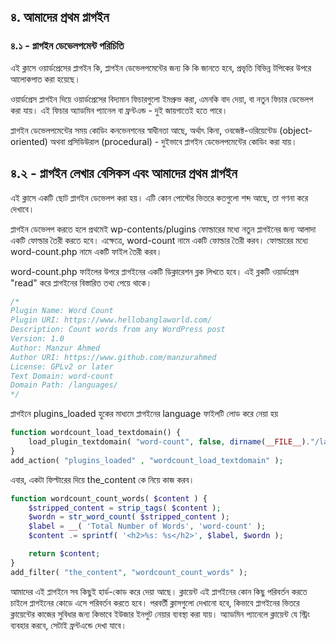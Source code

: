 ## ৪. আমাদের প্রথম প্লাগইন 

### ৪.১ - প্লাগইন ডেভেলপমেন্ট পরিচিতি

এই ক্লাসে ওয়ার্ডপ্রেসের প্লাগইন কি, প্লাগইন ডেভেলপমেন্টের জন্য কি কি জানতে হবে, প্রভৃতি বিভিন্ন টপিকের উপরে আলোকপাত করা হয়েছে। 

ওয়ার্ডপ্রেস প্লাগইন দিয়ে ওয়ার্ডপ্রেসের বিদ্যমান ফিচারগুলো ইমপ্রুভ করা, এমনকি বাদ দেয়া, বা নতুন ফিচার ডেভেলপ করা যায়। এই ফিচার অ্যাডমিন প্যানেল বা ফ্রন্টএন্ড - দুই জায়গাতেই হতে পারে।

প্লাগইন ডেভেলপমেন্টের সময় কোডিং কনভেনশনের স্বাধীনতা আছে, অর্থাৎ কিনা, ওবজেক্ট-ওরিয়েন্টেড (object-oriented) অথবা প্রসিডিউরাল (procedural) - দুইভাবে প্লাগইন ডেভেলপমেন্টের কোডিং করা যায়।

## ৪.২ - প্লাগইন লেখার বেসিকস এবং আমাদের প্রথম প্লাগইন 

এই ক্লাসে একটি ছোট প্লাগইন ডেভেলপ করা হয়। এটি কোন পোস্টের ভিতরে কতগুলো শব্দ আছে, তা গণনা করে দেখাবে।

প্লাগইন ডেভেলপ করতে হলে প্রথমেই wp-contents/plugins ফোল্ডারের মধ্যে নতুন প্লাগইনের জন্য আলাদা একটি ফোল্ডার তৈরী করতে হবে। এক্ষেত্রে, word-count নামে একটি ফোল্ডার তৈরী করব। ফোল্ডারের মধ্যে word-count.php নামে একটি ফাইল তৈরী করব।

word-count.php ফাইলের উপরে প্লাগইনের একটি ডিক্লারেশন ব্লক লিখতে হবে। এই ব্লকটি ওয়ার্ডপ্রেস "read" করে প্লাগইনের বিস্তারিত তথ্য পেয়ে থাকে।

```php
/*
Plugin Name: Word Count
Plugin URI: https://www.hellobanglaworld.com/
Description: Count words from any WordPress post
Version: 1.0
Author: Manzur Ahmed
Author URI: https://www.github.com/manzurahmed
License: GPLv2 or later
Text Domain: word-count
Domain Path: /languages/
*/
```

প্লাগইনে plugins_loaded হুকের মাধ্যমে প্লাগইনের language ফাইলটি লোড করে নেয়া হয়

```php
function wordcount_load_textdomain() {
	load_plugin_textdomain( "word-count", false, dirname(__FILE__)."/languages" );
}
add_action( "plugins_loaded" , "wordcount_load_textdomain" );
```

এবার, একটা ফিল্টারের দিয়ে the_content কে নিয়ে কাজ করব।

```php
function wordcount_count_words( $content ) {
	$stripped_content = strip_tags( $content );
	$wordn = str_word_count( $stripped_content );
	$label = __( 'Total Number of Words', 'word-count' );
	$content .= sprintf( '<h2>%s: %s</h2>', $label, $wordn );

	return $content;
}
add_filter( "the_content", "wordcount_count_words" );
```

আমাদের এই প্লাগইনে সব কিছুই হার্ড-কোড করে দেয়া আছে। ক্লায়েন্ট এই প্লাগইনের কোন কিছু পরিবর্তন করতে চাইলে প্লাগইনের কোডে এসে পরিবর্তন করতে হবে। পরবর্তী ক্লাসগুলো দেখানো হবে, কিভাবে প্লাগইনের ভিতরে ক্লায়েন্টের কাজের সুবিধার জন্য কিভাবে ইউজার ইনপুট নেয়ার ব্যবস্থা করা যায়। অ্যাডমিন প্যানেলে ক্লায়েন্ট যে স্ট্রিং ব্যবহার করবে, সেটাই ফ্রন্টএন্ডে দেখা যাবে।
